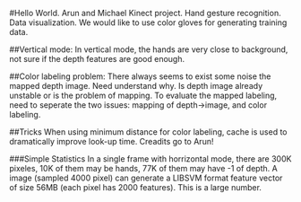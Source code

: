 #Hello World.
Arun and Michael
Kinect project. Hand gesture recognition. Data visualization. We would like to use color gloves for generating training data.

##Vertical mode:
  In vertical mode, the hands are very close to background, not sure if the depth features are good enough.

##Color labeling problem:
  There always seems to exist some noise the mapped depth image. Need understand why. Is depth image already unstable or is the problem of mapping.
  To evaluate the mapped labeling, need to seperate the two issues: mapping of depth->image, and color labeling.

##Tricks
  When using minimum distance for color labeling, cache is used to dramatically improve look-up time. Creadits go to Arun!

###Simple Statistics
   In a single frame with horrizontal mode, there are 300K pixeles, 10K of them may be hands, 77K of them may have -1 of depth.
   A image (sampled 4000 pixel) can generate a LIBSVM format feature vector of size 56MB (each pixel has 2000 features). This is a large number.